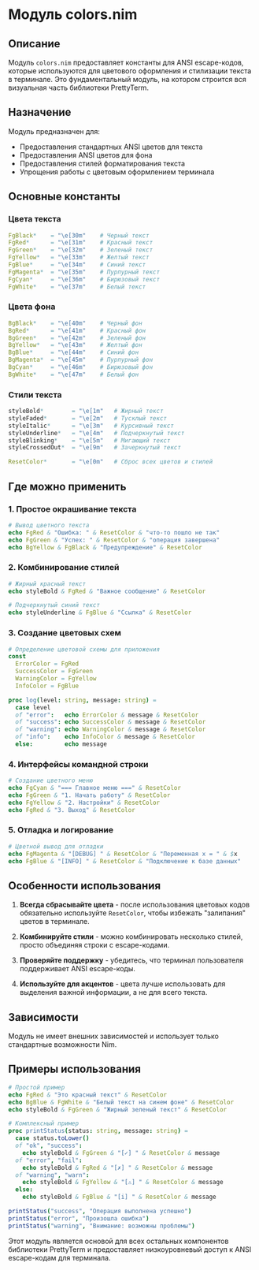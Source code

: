 # Модуль colors.nim

## Описание
Модуль `colors.nim` предоставляет константы для ANSI escape-кодов, которые используются для цветового оформления и стилизации текста в терминале. Это фундаментальный модуль, на котором строится вся визуальная часть библиотеки PrettyTerm.

## Назначение
Модуль предназначен для:
- Предоставления стандартных ANSI цветов для текста
- Предоставления ANSI цветов для фона
- Предоставления стилей форматирования текста
- Упрощения работы с цветовым оформлением терминала

## Основные константы

### Цвета текста
```nim
FgBlack*    = "\e[30m"    # Черный текст
FgRed*      = "\e[31m"    # Красный текст
FgGreen*    = "\e[32m"    # Зеленый текст
FgYellow*   = "\e[33m"    # Желтый текст
FgBlue*     = "\e[34m"    # Синий текст
FgMagenta*  = "\e[35m"    # Пурпурный текст
FgCyan*     = "\e[36m"    # Бирюзовый текст
FgWhite*    = "\e[37m"    # Белый текст
```

### Цвета фона
```nim
BgBlack*    = "\e[40m"    # Черный фон
BgRed*      = "\e[41m"    # Красный фон
BgGreen*    = "\e[42m"    # Зеленый фон
BgYellow*   = "\e[43m"    # Желтый фон
BgBlue*     = "\e[44m"    # Синий фон
BgMagenta*  = "\e[45m"    # Пурпурный фон
BgCyan*     = "\e[46m"    # Бирюзовый фон
BgWhite*    = "\e[47m"    # Белый фон
```

### Стили текста
```nim
styleBold*        = "\e[1m"   # Жирный текст
styleFaded*       = "\e[2m"   # Тусклый текст
styleItalic*      = "\e[3m"   # Курсивный текст
styleUnderline*   = "\e[4m"   # Подчеркнутый текст
styleBlinking*    = "\e[5m"   # Мигающий текст
styleCrossedOut*  = "\e[9m"   # Зачеркнутый текст

ResetColor*       = "\e[0m"   # Сброс всех цветов и стилей
```

## Где можно применить

### 1. Простое окрашивание текста
```nim
# Вывод цветного текста
echo FgRed & "Ошибка: " & ResetColor & "что-то пошло не так"
echo FgGreen & "Успех: " & ResetColor & "операция завершена"
echo BgYellow & FgBlack & "Предупреждение" & ResetColor
```

### 2. Комбинирование стилей
```nim
# Жирный красный текст
echo styleBold & FgRed & "Важное сообщение" & ResetColor

# Подчеркнутый синий текст
echo styleUnderline & FgBlue & "Ссылка" & ResetColor
```

### 3. Создание цветовых схем
```nim
# Определение цветовой схемы для приложения
const
  ErrorColor = FgRed
  SuccessColor = FgGreen
  WarningColor = FgYellow
  InfoColor = FgBlue

proc log(level: string, message: string) =
  case level
  of "error":   echo ErrorColor & message & ResetColor
  of "success": echo SuccessColor & message & ResetColor
  of "warning": echo WarningColor & message & ResetColor
  of "info":    echo InfoColor & message & ResetColor
  else:         echo message
```

### 4. Интерфейсы командной строки
```nim
# Создание цветного меню
echo FgCyan & "=== Главное меню ===" & ResetColor
echo FgGreen & "1. Начать работу" & ResetColor
echo FgYellow & "2. Настройки" & ResetColor
echo FgRed & "3. Выход" & ResetColor
```

### 5. Отладка и логирование
```nim
# Цветной вывод для отладки
echo FgMagenta & "[DEBUG] " & ResetColor & "Переменная x = " & $x
echo FgBlue & "[INFO] " & ResetColor & "Подключение к базе данных"
```

## Особенности использования

1. **Всегда сбрасывайте цвета** - после использования цветовых кодов обязательно используйте `ResetColor`, чтобы избежать "залипания" цветов в терминале.

2. **Комбинируйте стили** - можно комбинировать несколько стилей, просто объединяя строки с escape-кодами.

3. **Проверяйте поддержку** - убедитесь, что терминал пользователя поддерживает ANSI escape-коды.

4. **Используйте для акцентов** - цвета лучше использовать для выделения важной информации, а не для всего текста.

## Зависимости
Модуль не имеет внешних зависимостей и использует только стандартные возможности Nim.

## Примеры использования

```nim
# Простой пример
echo FgRed & "Это красный текст" & ResetColor
echo BgBlue & FgWhite & "Белый текст на синем фоне" & ResetColor
echo styleBold & FgGreen & "Жирный зеленый текст" & ResetColor

# Комплексный пример
proc printStatus(status: string, message: string) =
  case status.toLower()
  of "ok", "success":
    echo styleBold & FgGreen & "[✓] " & ResetColor & message
  of "error", "fail":
    echo styleBold & FgRed & "[✗] " & ResetColor & message
  of "warning", "warn":
    echo styleBold & FgYellow & "[⚠] " & ResetColor & message
  else:
    echo styleBold & FgBlue & "[i] " & ResetColor & message

printStatus("success", "Операция выполнена успешно")
printStatus("error", "Произошла ошибка")
printStatus("warning", "Внимание: возможны проблемы")
```

Этот модуль является основой для всех остальных компонентов библиотеки PrettyTerm и предоставляет низкоуровневый доступ к ANSI escape-кодам для терминала.
